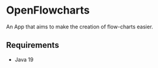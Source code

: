 # OpenFlowcharts

An App that aims to make the creation of flow-charts easier.

## Requirements
* Java 19
